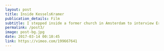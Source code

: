 ```yaml
---
layout: post
title: Inside KesselsKramer
publication_details: Film
subtitle: I stepped inside a former church in Amsterdam to interview Erik Kessels, co-founder of the communications agency famed for its irreverent approach to advertising. 
permalink: /post3/
image: post-bg.jpg
date: 2017-03-14 00:10:45
link: https://vimeo.com/199667641
---
```

